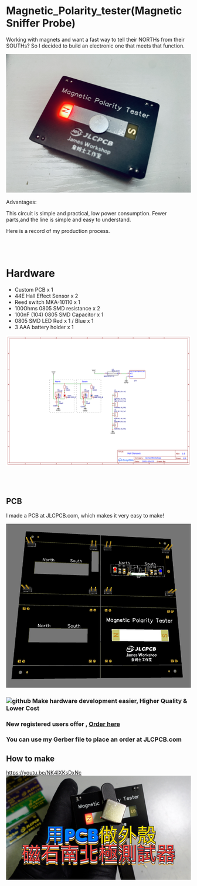 # Magnetic_Polarity_tester(Magnetic Sniffer Probe)

Working with magnets and want a fast way to tell their NORTHs from their SOUTHs? So I decided to build an electronic one that meets that function.

![github](https://github.com/James-workshop/Magnetic_Polarity_tester/blob/main/img/cover_Photo.JPG "Magnetic Polarity tester")

Advantages:

This circuit is simple and practical, low power consumption. Fewer parts,and the line is simple and easy to understand.

Here is a record of my production process.
<BR><BR><BR><BR>
# Hardware

* Custom PCB x 1
* 44E Hall Effect Sensor x 2
* Reed switch MKA-10110 x 1 
* 100Ohms 0805 SMD resistance x 2 
* 100nF (104) 0805 SMD Capacitor x 1
* 0805 SMD LED Red x 1 / Blue x 1
* 3 AAA battery holder x 1

![github](https://github.com/James-workshop/Magnetic_Polarity_tester/blob/main/img/Schematic_%20Magnetic_Polarity_tester.png "Schematic")
<BR><BR><BR><BR>
## PCB
I made a PCB at JLCPCB.com, which makes it very easy to make!

![github](https://github.com/James-workshop/Magnetic_Polarity_tester/blob/main/img/3DPCB.png "3D PCB")

### ![github](https://jlcpcb.com/client/svg/nv_logo.svg "JLCPCB") Make hardware development easier, Higher Quality & Lower Cost
### New registered users offer , **[Order here ](https://jlcpcb.com/?from=James)**
### You can use my Gerber file to place an order at JLCPCB.com
  
## How to make<BR>
  <a href="https://youtu.be/NK4lXKsDxNc">https://youtu.be/NK4lXKsDxNc</a>
    ![github](https://github.com/James-workshop/Magnetic_Polarity_tester/blob/main/img/cover_Photo_YT.jpg "Youtube Cover Photo")

  
